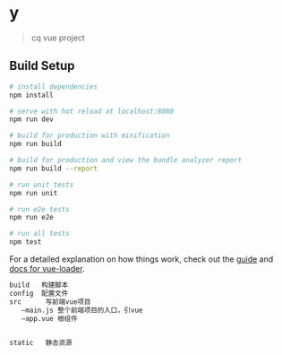 # y

> cq vue project

## Build Setup

``` bash
# install dependencies
npm install

# serve with hot reload at localhost:8080
npm run dev

# build for production with minification
npm run build

# build for production and view the bundle analyzer report
npm run build --report

# run unit tests
npm run unit

# run e2e tests
npm run e2e

# run all tests
npm test
```

For a detailed explanation on how things work, check out the [guide](http://vuejs-templates.github.io/webpack/) and [docs for vue-loader](http://vuejs.github.io/vue-loader).
``` bash
build   构建脚本
config  配置文件
src      写前端vue项目
   —main.js 整个前端项目的入口，引vue
   —app.vue 根组件

    
static   静态资源
```
